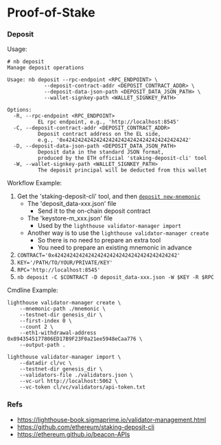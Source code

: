 # Proof-of-Stake

### Deposit

Usage:

```shell
# nb deposit
Manage deposit operations

Usage: nb deposit --rpc-endpoint <RPC_ENDPOINT> \
            --deposit-contract-addr <DEPOSIT_CONTRACT_ADDR> \
            --deposit-data-json-path <DEPOSIT_DATA_JSON_PATH> \
            --wallet-signkey-path <WALLET_SIGNKEY_PATH>

Options:
  -R, --rpc-endpoint <RPC_ENDPOINT>
          EL rpc endpoint, e.g., 'http://localhost:8545'
  -C, --deposit-contract-addr <DEPOSIT_CONTRACT_ADDR>
          Deposit contract address on the EL side,
          e.g., '0x4242424242424242424242424242424242424242'
  -D, --deposit-data-json-path <DEPOSIT_DATA_JSON_PATH>
          Deposit data in the standard JSON format,
          produced by the ETH official 'staking-deposit-cli' tool
  -W, --wallet-signkey-path <WALLET_SIGNKEY_PATH>
          The deposit principal will be deducted from this wallet
```

Workflow Example:
1. Get the 'staking-deposit-cli' tool, and then [`deposit new-mnemonic`](https://github.com/ethereum/staking-deposit-cli)
    - The 'deposit_data-xxx.json' file
        - Send it to the on-chain deposit contract
    - The 'keystore-m_xxx.json' file
        - Used by the `lighthouse validator-manager import`
    - Another way is to use the `lighthouse validator-manager create`
        - So there is no need to prepare an extra tool
        - You need to prepare an existing mnemonic in advance
2. `CONTRACT='0x4242424242424242424242424242424242424242'`
3. `KEY='/PATH/TO/YOUR/PRIVATE/KEY'`
4. `RPC='http://localhost:8545'`
5. `nb deposit -C $CONTRACT -D deposit_data-xxx.json -W $KEY -R $RPC`

Cmdline Example:
```shell
lighthouse validator-manager create \
    --mnemonic-path ./mnemonic \
    --testnet-dir genesis_dir \
    --first-index 0 \
    --count 2 \
    --eth1-withdrawal-address 0x8943545177806ED17B9F23F0a21ee5948eCaa776 \
    --output-path .

lighthouse validator-manager import \
    --datadir cl/vc \
    --testnet-dir genesis_dir \
    --validators-file ./validators.json \
    --vc-url http://localhost:5062 \
    --vc-token cl/vc/validators/api-token.txt
```

### Refs

- https://lighthouse-book.sigmaprime.io/validator-management.html
- https://github.com/ethereum/staking-deposit-cli
- https://ethereum.github.io/beacon-APIs
